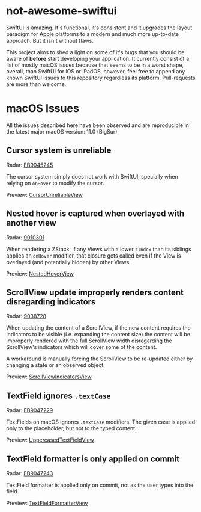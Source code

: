 not-awesome-swiftui
===

SwiftUI is amazing. It's functional, it's consistent and it upgrades the layout paradigm for Apple platforms to a modern and much more up-to-date approach. But it isn't without flaws.

This project aims to shed a light on some of it's bugs that you should be aware of **before** start developing your application. It currently consist of a list of mostly macOS issues because that seems to be in a worst shape, overall, than SwiftUI for iOS or iPadOS, however, feel free to append any known SwiftUI issues to this repository regardless its platform. Pull-requests are more than welcome.

# macOS Issues

All the issues described here have been observed and are reproducible in the latest major macOS version: 11.0 (BigSur)

## Cursor system is unreliable

Radar: [FB9045245](https://openradar.appspot.com/radar?id=5065961258352640)

The cursor system simply does not work with SwiftUI, specially when relying on `onHover` to modify the cursor.

Preview: [CursorUnreliableView](/macOS/CursorUnreliableView.swift)

## Nested hover is captured when overlayed with another view

Radar: [9010301](https://openradar.appspot.com/radar?id=4990741046624256)

When rendering a ZStack, if any Views with a lower `zIndex` than its siblings applies an `onHover` modifier, that closure gets called even if the View is overlayed (and potentially hidden) by other Views.


Preview: [NestedHoverView](/macOS/NestedHoverView.swift)

## ScrollView update improperly renders content disregarding indicators

Radar: [9038728](https://openradar.appspot.com/radar?id=5016967895318528)

When updating the content of a ScrollView, if the new content requires the indicators to be visible (i.e. expanding the content size) the content will be improperly rendered with the full ScrollView width disregarding the ScrollView's indicators which will cover some of the content.

A workaround is manually forcing the ScrollView to be re-updated either by changing a state or an observed object.

Preview: [ScrollViewIndicatorsView](/macOS/ScrollViewIndicatorsView.swift)

## TextField ignores `.textCase`

Radar: [FB9047229](https://openradar.appspot.com/radar?id=5040168704671744)

TextFields on macOS ignores `.textCase` modifiers. The given case is applied only to the placeholder, but not to the typed content.

Preview: [UppercasedTextFieldView](/macOS/UppercasedTextFieldView.swift)

## TextField formatter is only applied on commit

Radar: [FB9047243](https://openradar.appspot.com/radar?id=4964477455826944)

TextField formatter is applied only on commit, not as the user types into the field.

Preview: [TextFieldFormatterView](/macOS/TextFieldFormatterView.swift)
